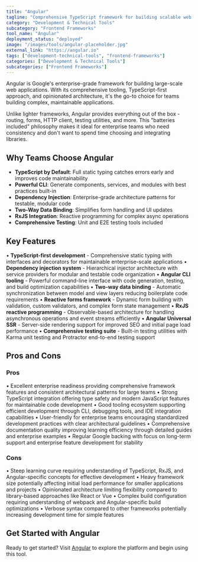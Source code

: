 ```yaml
---
title: "Angular"
tagline: "Comprehensive TypeScript framework for building scalable web applications"
category: "Development & Technical Tools"
subcategory: "Frontend Frameworks"
tool_name: "Angular"
deployment_status: "deployed"
image: "/images/tools/angular-placeholder.jpg"
external_link: "https://angular.io"
tags: ["development-technical-tools", "frontend-frameworks"]
categories: ["Development & Technical Tools"]
subcategories: ["Frontend Frameworks"]
---
```

Angular is Google's enterprise-grade framework for building large-scale web applications. With its comprehensive tooling, TypeScript-first approach, and opinionated architecture, it's the go-to choice for teams building complex, maintainable applications.

Unlike lighter frameworks, Angular provides everything out of the box - routing, forms, HTTP client, testing utilities, and more. This "batteries included" philosophy makes it ideal for enterprise teams who need consistency and don't want to spend time choosing and integrating libraries.

## Why Teams Choose Angular
- **TypeScript by Default**: Full static typing catches errors early and improves code maintainability
- **Powerful CLI**: Generate components, services, and modules with best practices built-in
- **Dependency Injection**: Enterprise-grade architecture patterns for testable, modular code
- **Two-Way Data Binding**: Simplifies form handling and UI updates
- **RxJS Integration**: Reactive programming for complex async operations
- **Comprehensive Testing**: Unit and E2E testing tools included

## Key Features

• **TypeScript-first development** - Comprehensive static typing with interfaces and decorators for maintainable enterprise-scale applications
• **Dependency injection system** - Hierarchical injector architecture with service providers for modular and testable code organization
• **Angular CLI tooling** - Powerful command-line interface with code generation, testing, and build optimization capabilities
• **Two-way data binding** - Automatic synchronization between model and view layers reducing boilerplate code requirements
• **Reactive forms framework** - Dynamic form building with validation, custom validators, and complex form state management
• **RxJS reactive programming** - Observable-based architecture for handling asynchronous operations and event streams efficiently
• **Angular Universal SSR** - Server-side rendering support for improved SEO and initial page load performance
• **Comprehensive testing suite** - Built-in testing utilities with Karma unit testing and Protractor end-to-end testing support

## Pros and Cons

### Pros
• Excellent enterprise readiness providing comprehensive framework features and consistent architectural patterns for large teams
• Strong TypeScript integration offering type safety and modern JavaScript features for maintainable code development
• Good tooling ecosystem supporting efficient development through CLI, debugging tools, and IDE integration capabilities
• User-friendly for enterprise teams encouraging standardized development practices with clear architectural guidelines
• Comprehensive documentation quality improving learning efficiency through detailed guides and enterprise examples
• Regular Google backing with focus on long-term support and enterprise feature development for stability

### Cons
• Steep learning curve requiring understanding of TypeScript, RxJS, and Angular-specific concepts for effective development
• Heavy framework size potentially affecting initial load performance for smaller applications and projects
• Opinionated architecture limiting flexibility compared to library-based approaches like React or Vue
• Complex build configuration requiring understanding of webpack and Angular-specific build optimizations
• Verbose syntax compared to other frameworks potentially increasing development time for simple features

## Get Started with Angular

Ready to get started? Visit [Angular](https://angular.io) to explore the platform and begin using this tool.
